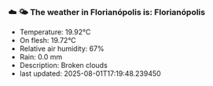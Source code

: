 ### ☁️ 🌤️  The weather in Florianópolis is: Florianópolis

- Temperature: 19.92°C
- On flesh: 19.72°C
- Relative air humidity: 67%
- Rain: 0.0 mm
- Description: Broken clouds
- last updated: 2025-08-01T17:19:48.239450
